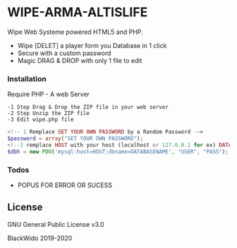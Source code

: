 # WIPE-ARMA-ALTISLIFE



Wipe Web Systeme powered HTML5 and PHP.

  - Wipe [DELET] a player form you Database in 1 click 
  - Secure with a custom password
  - Magic DRAG & DROP with only 1 file to edit 

### Installation

Require PHP - A web Server

    -1 Step Drag & Drop the ZIP file in your web server
    -2 Step Unzip the ZIP file 
    -3 Edit wipe.php file 
```php
<!-- 1 Remplace SET YOUR OWN PASSWORD by a Random Password --> 
$password = array("SET YOUR OWN PASSWORD");
<!--2 remplace HOST with your host (localhost or 127.0.0.1 for ex) DATABASE NAME your database Name USER by USER and Pass by USERPASSWORD for database --> 
$dbh = new PDO('mysql:host=HOST;dbname=DATABASENAME', "USER", "PASS");
```

### Todos

 - POPUS FOR ERROR OR SUCESS

License
----

GNU General Public License v3.0


BlackWido 2019-2020


